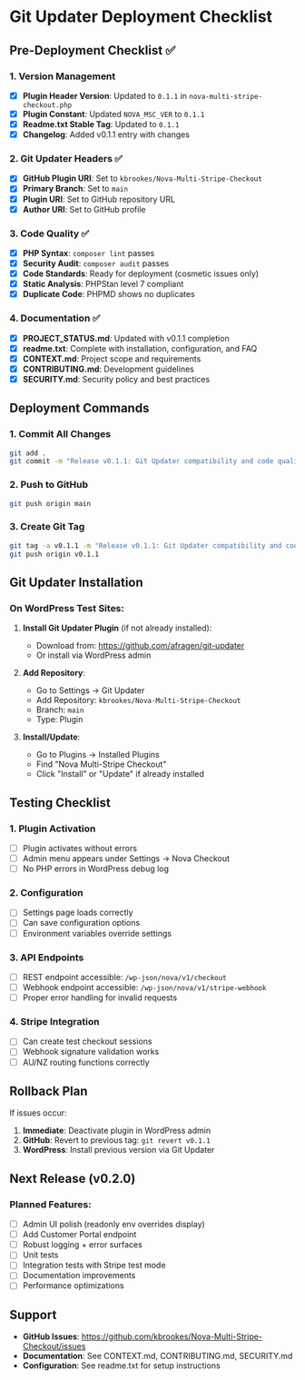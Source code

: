# Git Updater Deployment Checklist

## Pre-Deployment Checklist ✅

### 1. Version Management
- [x] **Plugin Header Version**: Updated to `0.1.1` in `nova-multi-stripe-checkout.php`
- [x] **Plugin Constant**: Updated `NOVA_MSC_VER` to `0.1.1`
- [x] **Readme.txt Stable Tag**: Updated to `0.1.1`
- [x] **Changelog**: Added v0.1.1 entry with changes

### 2. Git Updater Headers ✅
- [x] **GitHub Plugin URI**: Set to `kbrookes/Nova-Multi-Stripe-Checkout`
- [x] **Primary Branch**: Set to `main`
- [x] **Plugin URI**: Set to GitHub repository URL
- [x] **Author URI**: Set to GitHub profile

### 3. Code Quality ✅
- [x] **PHP Syntax**: `composer lint` passes
- [x] **Security Audit**: `composer audit` passes
- [x] **Code Standards**: Ready for deployment (cosmetic issues only)
- [x] **Static Analysis**: PHPStan level 7 compliant
- [x] **Duplicate Code**: PHPMD shows no duplicates

### 4. Documentation ✅
- [x] **PROJECT_STATUS.md**: Updated with v0.1.1 completion
- [x] **readme.txt**: Complete with installation, configuration, and FAQ
- [x] **CONTEXT.md**: Project scope and requirements
- [x] **CONTRIBUTING.md**: Development guidelines
- [x] **SECURITY.md**: Security policy and best practices

## Deployment Commands

### 1. Commit All Changes
```bash
git add .
git commit -m "Release v0.1.1: Git Updater compatibility and code quality improvements"
```

### 2. Push to GitHub
```bash
git push origin main
```

### 3. Create Git Tag
```bash
git tag -a v0.1.1 -m "Release v0.1.1: Git Updater compatibility and code quality improvements"
git push origin v0.1.1
```

## Git Updater Installation

### On WordPress Test Sites:

1. **Install Git Updater Plugin** (if not already installed):
   - Download from: https://github.com/afragen/git-updater
   - Or install via WordPress admin

2. **Add Repository**:
   - Go to Settings → Git Updater
   - Add Repository: `kbrookes/Nova-Multi-Stripe-Checkout`
   - Branch: `main`
   - Type: Plugin

3. **Install/Update**:
   - Go to Plugins → Installed Plugins
   - Find "Nova Multi-Stripe Checkout"
   - Click "Install" or "Update" if already installed

## Testing Checklist

### 1. Plugin Activation
- [ ] Plugin activates without errors
- [ ] Admin menu appears under Settings → Nova Checkout
- [ ] No PHP errors in WordPress debug log

### 2. Configuration
- [ ] Settings page loads correctly
- [ ] Can save configuration options
- [ ] Environment variables override settings

### 3. API Endpoints
- [ ] REST endpoint accessible: `/wp-json/nova/v1/checkout`
- [ ] Webhook endpoint accessible: `/wp-json/nova/v1/stripe-webhook`
- [ ] Proper error handling for invalid requests

### 4. Stripe Integration
- [ ] Can create test checkout sessions
- [ ] Webhook signature validation works
- [ ] AU/NZ routing functions correctly

## Rollback Plan

If issues occur:
1. **Immediate**: Deactivate plugin in WordPress admin
2. **GitHub**: Revert to previous tag: `git revert v0.1.1`
3. **WordPress**: Install previous version via Git Updater

## Next Release (v0.2.0)

### Planned Features:
- [ ] Admin UI polish (readonly env overrides display)
- [ ] Add Customer Portal endpoint
- [ ] Robust logging + error surfaces
- [ ] Unit tests
- [ ] Integration tests with Stripe test mode
- [ ] Documentation improvements
- [ ] Performance optimizations

## Support

- **GitHub Issues**: https://github.com/kbrookes/Nova-Multi-Stripe-Checkout/issues
- **Documentation**: See CONTEXT.md, CONTRIBUTING.md, SECURITY.md
- **Configuration**: See readme.txt for setup instructions
